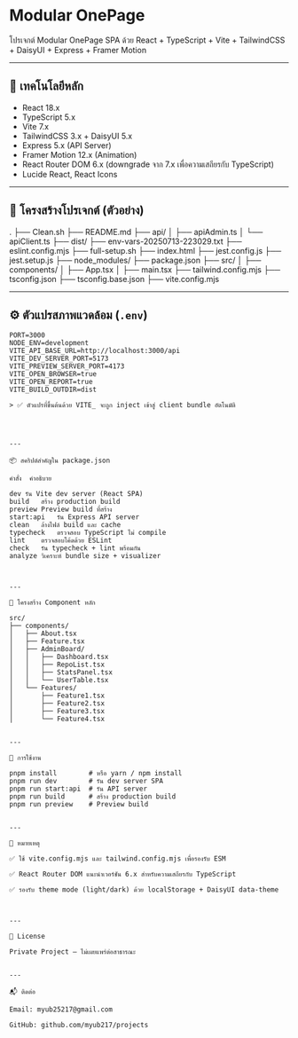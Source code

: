# Modular OnePage

โปรเจกต์ Modular OnePage SPA ด้วย React + TypeScript + Vite + TailwindCSS + DaisyUI + Express + Framer Motion

---

## 🔧 เทคโนโลยีหลัก

- React 18.x  
- TypeScript 5.x  
- Vite 7.x  
- TailwindCSS 3.x + DaisyUI 5.x  
- Express 5.x (API Server)  
- Framer Motion 12.x (Animation)  
- React Router DOM 6.x (downgrade จาก 7.x เพื่อความเสถียรกับ TypeScript)  
- Lucide React, React Icons  

---

## 📁 โครงสร้างโปรเจกต์ (ตัวอย่าง)

. ├── Clean.sh ├── README.md ├── api/ │   ├── apiAdmin.ts │   └── apiClient.ts ├── dist/ ├── env-vars-20250713-223029.txt ├── eslint.config.mjs ├── full-setup.sh ├── index.html ├── jest.config.js ├── jest.setup.js ├── node_modules/ ├── package.json ├── src/ │   ├── components/ │   ├── App.tsx │   ├── main.tsx ├── tailwind.config.mjs ├── tsconfig.json ├── tsconfig.base.json ├── vite.config.mjs

---

## ⚙️ ตัวแปรสภาพแวดล้อม (`.env`)

```env
PORT=3000
NODE_ENV=development
VITE_API_BASE_URL=http://localhost:3000/api
VITE_DEV_SERVER_PORT=5173
VITE_PREVIEW_SERVER_PORT=4173
VITE_OPEN_BROWSER=true
VITE_OPEN_REPORT=true
VITE_BUILD_OUTDIR=dist

> ✅ ตัวแปรที่ขึ้นต้นด้วย VITE_ จะถูก inject เข้าสู่ client bundle อัตโนมัติ




---

📦 สคริปต์สำคัญใน package.json

คำสั่ง	คำอธิบาย

dev	รัน Vite dev server (React SPA)
build	สร้าง production build
preview	Preview build ที่สร้าง
start:api	รัน Express API server
clean	ล้างไฟล์ build และ cache
typecheck	ตรวจสอบ TypeScript ไม่ compile
lint	ตรวจสอบโค้ดด้วย ESLint
check	รัน typecheck + lint พร้อมกัน
analyze	วิเคราะห์ bundle size + visualizer



---

🧱 โครงสร้าง Component หลัก

src/
├── components/
│   ├── About.tsx
│   ├── Feature.tsx
│   ├── AdminBoard/
│   │   ├── Dashboard.tsx
│   │   ├── RepoList.tsx
│   │   ├── StatsPanel.tsx
│   │   └── UserTable.tsx
│   └── Features/
│       ├── Feature1.tsx
│       ├── Feature2.tsx
│       ├── Feature3.tsx
│       └── Feature4.tsx


---

🚀 การใช้งาน

pnpm install        # หรือ yarn / npm install
pnpm run dev        # รัน dev server SPA
pnpm run start:api  # รัน API server
pnpm run build      # สร้าง production build
pnpm run preview    # Preview build


---

🧠 หมายเหตุ

✅ ใช้ vite.config.mjs และ tailwind.config.mjs เพื่อรองรับ ESM

✅ React Router DOM แนะนำเวอร์ชัน 6.x สำหรับความเสถียรกับ TypeScript

✅ รองรับ theme mode (light/dark) ด้วย localStorage + DaisyUI data-theme



---

📄 License

Private Project — ไม่เผยแพร่ต่อสาธารณะ


---

📬 ติดต่อ

Email: myub25217@gmail.com

GitHub: github.com/myub217/projects




